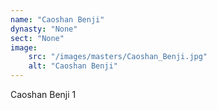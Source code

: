 ```yaml
---
name: "Caoshan Benji"
dynasty: "None"
sect: "None"
image: 
    src: "/images/masters/Caoshan_Benji.jpg"
    alt: "Caoshan Benji"
---
```


Caoshan Benji 1
